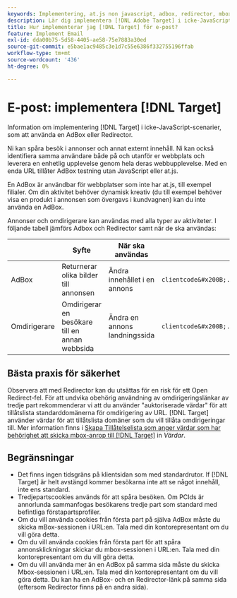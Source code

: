 ```yaml
---
keywords: Implementering, at.js non javascript, adbox, redirector, mbox
description: Lär dig implementera [!DNL Adobe Target] i icke-JavaScript-scenarier, som att använda en AdBox eller Redirector.
title: Hur implementerar jag [!DNL Target] för e-post?
feature: Implement Email
exl-id: dda00b75-5d58-4405-ae58-75e7883a30ed
source-git-commit: e5bae1ac9485c3e1d7c55e6386f332755196ffab
workflow-type: tm+mt
source-wordcount: '436'
ht-degree: 0%

---
```


# E-post: implementera [!DNL Target]

Information om implementering [!DNL Target] i icke-JavaScript-scenarier, som att använda en AdBox eller Redirector.

Ni kan spåra besök i annonser och annat externt innehåll. Ni kan också identifiera samma användare både på och utanför er webbplats och leverera en enhetlig upplevelse genom hela deras webbupplevelse. Med en enda URL tillåter AdBox testning utan JavaScript eller at.js.

En AdBox är användbar för webbplatser som inte har at.js, till exempel filialer. Om din aktivitet behöver dynamisk kreativ (du till exempel behöver visa en produkt i annonsen som övergavs i kundvagnen) kan du inte använda en AdBox.

Annonser och omdirigerare kan användas med alla typer av aktiviteter. I följande tabell jämförs Adbox och Redirector samt när de ska användas:

| | Syfte | När ska användas | URL-struktur | Erbjudandetyp | Erbjudandeinnehåll |
|--- |--- |--- |--- |--- |--- |
| AdBox | Returnerar olika bilder till annonsen | Ändra innehållet i en annons | `clientcode&#x200B;.tt.&#x200B;omtrdc&#x200B;.net/&#x200B;m2&#x200B;/&#x200B;clientcode/ubox/&#x200B;image?` | omdirigeringserbjudande | URL för en bild |
| Omdirigerare | Omdirigerar en besökare till en annan webbsida | Ändra en annons landningssida | `clientcode&#x200B;.tt.omtrdc.net/&#x200B;m2/clientcode&#x200B;/ubox/page?` | omdirigeringserbjudande | URL för en sida |

## Bästa praxis för säkerhet

Observera att med Redirector kan du utsättas för en risk för ett Open Redirect-fel. För att undvika obehörig användning av omdirigeringslänkar av tredje part rekommenderar vi att du använder &quot;auktoriserade värdar&quot; för att tillåtslista standarddomänerna för omdirigering av URL. [!DNL Target] använder värdar för att tillåtslista domäner som du vill tillåta omdirigeringar till. Mer information finns i [Skapa Tillåtelselista som anger värdar som har behörighet att skicka mbox-anrop till [!DNL Target]](https://experienceleague.adobe.com/docs/target/using/administer/hosts.html#allowlist) in *Värdar*.

## Begränsningar

* Det finns ingen tidsgräns på klientsidan som med standardrutor. If [!DNL Target] är helt avstängd kommer besökarna inte att se något innehåll, inte ens standard.
* Tredjepartscookies används för att spåra besöken. Om PCIds är annorlunda sammanfogas besökarens tredje part som standard med befintliga förstapartsprofiler.
* Om du vill använda cookies från första part på själva AdBox måste du skicka mBox-sessionen i URL:en. Tala med din kontorepresentant om du vill göra detta.
* Om du vill använda cookies från första part för att spåra annonsklickningar skickar du mbox-sessionen i URL:en. Tala med din kontorepresentant om du vill göra detta.
* Om du vill använda mer än en AdBox på samma sida måste du skicka Mbox-sessionen i URL:en. Tala med din kontorepresentant om du vill göra detta. Du kan ha en AdBox- och en Redirector-länk på samma sida (eftersom Redirector finns på en andra sida).
